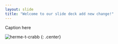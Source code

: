 ```yaml
---
layout: slide
title: "Welcome to our slide deck add new change!"
---
```


Caption here

![herme-t-crabb](https://octodex.github.com/images/herme-t-crabb.png)
{: .center}

